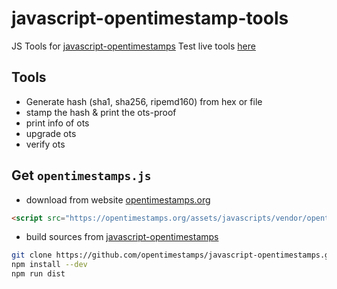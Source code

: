 # javascript-opentimestamp-tools
JS Tools for [javascript-opentimestamps](https://github.com/opentimestamps/javascript-opentimestamps)
Test live tools [here](https://opentimestamps.org/tools/)

## Tools
* Generate hash (sha1, sha256, ripemd160) from hex or file
* stamp the hash & print the ots-proof
* print info of ots
* upgrade ots
* verify ots

## Get `opentimestamps.js`
* download from website [opentimestamps.org](https://opentimestamps.org)
```html
<script src="https://opentimestamps.org/assets/javascripts/vendor/opentimestamps.js"></script>
```
* build sources from [javascript-opentimestamps](https://github.com/opentimestamps/javascript-opentimestamps) 
```bash
git clone https://github.com/opentimestamps/javascript-opentimestamps.git
npm install --dev
npm run dist
```